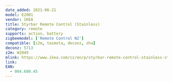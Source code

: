 ```yaml
---
date_added: 2021-06-21
model: E2001
vendor: IKEA
title: Styrbar Remote Control (Stainless)
category: remote
supports: action, battery
zigbeemodel: ['Remote Control N2']
compatible: [z2m, tasmota, deconz, zha]
deconz: 5713
z2m: W2049
mlink: https://www.ikea.com/cz/en/p/styrbar-remote-control-stainless-steel-00468045/
link: 
EAN: 
  - 004.680.45
---
```

